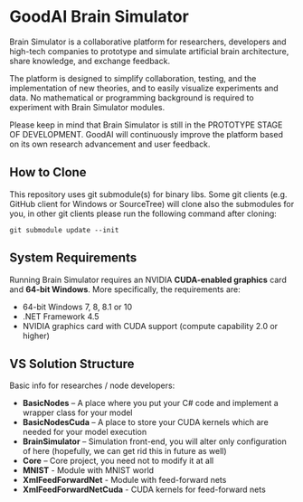 ﻿# GoodAI Brain Simulator

Brain Simulator is a collaborative platform for researchers, developers and high-tech companies to prototype and simulate artificial brain architecture, share knowledge, and exchange feedback.

The platform is designed to simplify collaboration, testing, and the implementation of new theories, and to easily visualize experiments and data. No mathematical or programming background is required to experiment with Brain Simulator modules.

Please keep in mind that Brain Simulator is still in the PROTOTYPE STAGE OF DEVELOPMENT. GoodAI will continuously improve the platform based on its own research advancement and user feedback.

## How to Clone

This repository uses git submodule(s) for binary libs. Some git clients (e.g. GitHub client for Windows or SourceTree) will clone also the submodules for you, in other git clients please run the following command after cloning:

```git submodule update --init```

## System Requirements

Running Brain Simulator requires an NVIDIA **CUDA-enabled graphics** card and **64-bit Windows**. More specifically, the requirements are:

* 64-bit Windows 7, 8, 8.1 or 10
* .NET Framework 4.5
* NVIDIA graphics card with CUDA support (compute capability 2.0 or higher)

## VS Solution Structure

Basic info for researches / node developers:

* **BasicNodes** – A place where you put your C# code and implement a wrapper class for your model
* **BasicNodesCuda** – A place to store your CUDA kernels which are needed for your model execution
* **BrainSimulator** – Simulation front-end, you will alter only configuration of here (hopefully, we can get rid this in future as well)
* **Core** – Core project, you need not to modify it at all
* **MNIST** - Module with MNIST world
* **XmlFeedForwardNet** - Module with feed-forward nets
* **XmlFeedForwardNetCuda** - CUDA kernels for feed-forward nets

